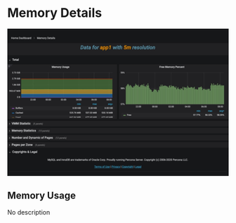 # Memory Details

![image](../../_images/PMM_Memory_Details_full.jpg)

## Memory Usage

No description
